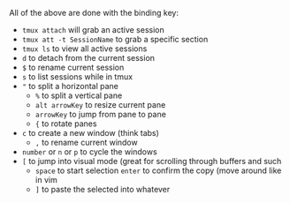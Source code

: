 All of the above are done with the binding key:

* `tmux attach` will grab an active session
* `tmux att -t SessionName` to grab a specific section
* `tmux ls` to view all active sessions
* `d` to detach from the current session
* `$` to rename current session
* `s` to list sessions while in tmux
* `"` to split a horizontal pane
  * `%` to split a vertical pane
  * `alt arrowKey` to resize current pane
  * `arrowKey` to jump from pane to pane
  * `{` to rotate panes
* `c` to create a new window (think tabs)
  * `,` to rename current window
* `number` or `n` or `p` to cycle the windows
* `[` to jump into visual mode (great for scrolling through buffers and
  such
  * `space` to start selection `enter` to confirm the copy (move around
    like in vim
  * `]` to paste the selected into whatever

